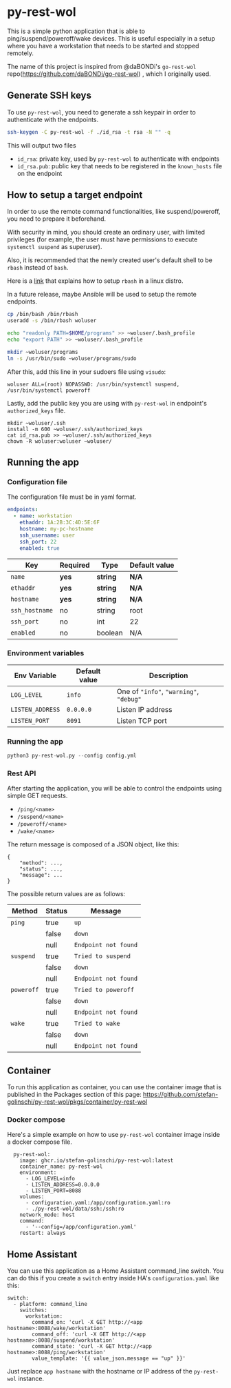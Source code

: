 # py-rest-wol

This is a simple python application that is able to ping/suspend/poweroff/wake devices. This is useful especially in a setup where you have a workstation that needs to be started and stopped remotely.

The name of this project is inspired from @daBONDi's `go-rest-wol` repo(https://github.com/daBONDi/go-rest-wol) , which I originally used.


## Generate SSH keys

To use `py-rest-wol`, you need to generate a ssh keypair in order to authenticate with the endpoints.

```bash
ssh-keygen -C py-rest-wol -f ./id_rsa -t rsa -N "" -q
```

This will output two files
 * `id_rsa`: private key, used by `py-rest-wol` to authenticate with endpoints
 * `id_rsa.pub`: public key that needs to be registered in the `known_hosts` file on the endpoint

## How to setup a target endpoint
In order to use the remote command functionalities, like suspend/poweroff, you need to prepare it beforehand.

With security in mind, you should create an ordinary user, with limited privileges (for example, the user must have permissions to execute `systemctl suspend` as superuser). 

Also, it is recommended that the newly created user's default shell to be `rbash` instead of `bash`.

Here is a [link](https://access.redhat.com/solutions/65822) that explains how to setup `rbash` in a linux distro.

In a future release, maybe Ansible will be used to setup the remote endpoints.

```bash
cp /bin/bash /bin/rbash
useradd -s /bin/rbash woluser

echo "readonly PATH=$HOME/programs" >> ~woluser/.bash_profile
echo "export PATH" >> ~woluser/.bash_profile

mkdir ~woluser/programs
ln -s /usr/bin/sudo ~woluser/programs/sudo
```

After this, add this line in your sudoers file using `visudo`:

```
woluser ALL=(root) NOPASSWD: /usr/bin/systemctl suspend, /usr/bin/systemctl poweroff
```

Lastly, add the public key you are using with `py-rest-wol` in endpoint's `authorized_keys` file.

```
mkdir ~woluser/.ssh
install -m 600 ~woluser/.ssh/authorized_keys
cat id_rsa.pub >> ~woluser/.ssh/authorized_keys
chown -R woluser:woluser ~woluser/
```

## Running the app

### Configuration file

The configuration file must be in yaml format.

```yml
endpoints:
  - name: workstation
    ethaddr: 1A:2B:3C:4D:5E:6F
    hostname: my-pc-hostname
    ssh_username: user
    ssh_port: 22
    enabled: true
```

|     Key       | Required |     Type      | Default value |
| ------------  | -------- | ------------- | ------------- |
| `name`        | **yes**  |   **string**  |    **N/A**    |
| `ethaddr`     | **yes**  |   **string**  |    **N/A**    | 
| `hostname`    | **yes**  |   **string**  |    **N/A**    |
| `ssh_hostname`|   no     |     string    |     root      |
| `ssh_port`    |   no     |      int      |      22       |
| `enabled`     |   no     |    boolean    |      N/A      |


### Environment variables

| Env Variable     | Default value | Description                             |
| ---------------- | ------------- | --------------------------------------- |
| `LOG_LEVEL`      |  `info`     | One of `"info"`, `"warning"`, `"debug"` |
| `LISTEN_ADDRESS` |  `0.0.0.0`    | Listen IP address                       |
| `LISTEN_PORT`    |  `8091`       | Listen TCP port                         |

### Running the app

```python
python3 py-rest-wol.py --config config.yml
```  

### Rest API

After starting the application, you will be able to control the endpoints using simple GET requests.
*  `/ping/<name>`
*  `/suspend/<name>` 
*  `/poweroff/<name>`  
*  `/wake/<name>`   

The return message is composed of a JSON object, like this:
```
{
    "method": ...,
    "status": ...,
    "message": ...
}
```

The possible return values are as follows:

| Method     | Status  | Message               |
| ---------  | ------- | --------------------- |
| `ping`     | true    | `up`                  |
|            | false   | `down`                |
|            | null    | `Endpoint not found`  |
| `suspend`  | true    | `Tried to suspend`    |
|            | false   | `down`                |
|            | null    | `Endpoint not found`  |
| `poweroff` | true    | `Tried to poweroff`   |
|            | false   | `down`                |
|            | null    | `Endpoint not found`  |
| `wake`     | true    | `Tried to wake`       |
|            | false   | `down`                |
|            | null    | `Endpoint not found`  |

## Container 

To run this application as container, you can use the container image that is published in the Packages section of this page: https://github.com/stefan-golinschi/py-rest-wol/pkgs/container/py-rest-wol

### Docker compose

Here's a simple example on how to use `py-rest-wol` container image inside a docker compose file.

```
  py-rest-wol:
    image: ghcr.io/stefan-golinschi/py-rest-wol:latest
    container_name: py-rest-wol
    environment:
      - LOG_LEVEL=info
      - LISTEN_ADDRESS=0.0.0.0
      - LISTEN_PORT=8088
    volumes:
      - configuration.yaml:/app/configuration.yaml:ro
      - ./py-rest-wol/data/ssh:/ssh:ro
    network_mode: host
    command:
      - '--config=/app/configuration.yaml'
    restart: always
```

## Home Assistant

You can use this application as a Home Assistant command_line switch. You can do this if you create a `switch` entry inside HA's `configuration.yaml` like this:

```
switch:
  - platform: command_line
    switches:
      workstation:
        command_on: 'curl -X GET http://<app hostname>:8088/wake/workstation'
        command_off: 'curl -X GET http://<app hostname>:8088/suspend/workstation'
        command_state: 'curl -X GET http://<app hostname>:8088/ping/workstation'
        value_template: '{{ value_json.message == "up" }}'

```

Just replace `app hostname` with the hostname or IP address of the `py-rest-wol` instance.
